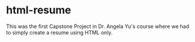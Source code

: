 # html-resume
This was the first Capstone Project in Dr. Angela Yu's course where we had to simply create a resume using HTML only.
